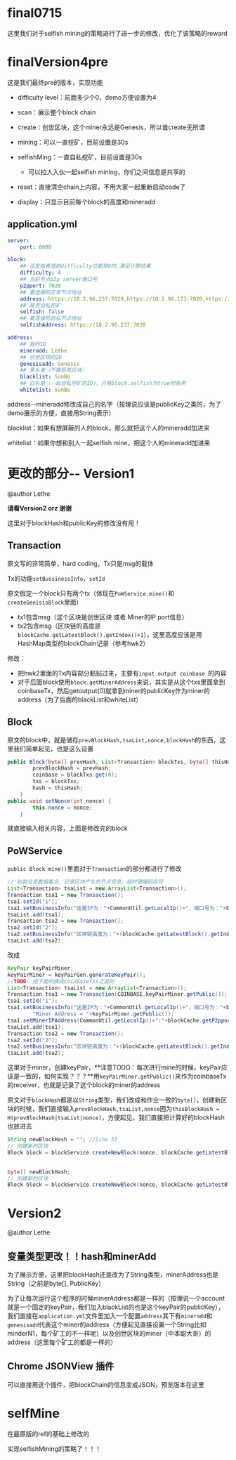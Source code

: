 # final0715

这里我们对于selfish mining的策略进行了进一步的修改，优化了该策略的reward

# finalVersion4pre

这是我们最终pre的版本，实现功能

- difficulty level：前面多少个0，demo方便设置为4
- scan：展示整个block chain
- create：创世区块，这个miner永远是Genesis，所以谁create无所谓

- mining：可以一直挖矿，目前设置是30s
- selfishMing：一直自私挖矿，目前设置是30s
  - 可以拉人入伙一起selfish mining，你们之间信息是共享的
- reset：直接清空chain上内容，不用大家一起重新启动code了
- display：只显示目前每个block的高度和mineradd

## application.yml

```yml
server:
    port: 8080

block:
    ## 设定哈希值前difficulty位都是0时,满足计算结果
    difficulty: 4
    ## 当前节点p2p server端口号
    p2pport: 7020
    ## 要连接的正常节点地址
    address: https://10.2.96.237:7020,https://10.2.98.173:7020,https://10.2.82.101:7020,https://10.2.82.56:7020
    ## 是否自私挖矿
    selfish: false
    ## 要连接的自私节点地址
    selfishAddress: https://10.2.96.237:7020

address:
    ## 我的ID
    mineradd: Lethe
    ## 创世区块的ID
    genesisadd: Genesis
    ## 黑名单（不接受其区块）
    blacklist: SunBo
    ## 白名单（一起自私挖矿的ID），只有block.selfish为true时有用
    whitelist: SunBo
```

address--mineradd修改成自己的名字（按理说应该是publicKey之类的，为了demo展示的方便，直接用String表示）

blacklist：如果有想屏蔽的人的block，那么就把这个人的mineradd加进来

whitelist：如果你想和别人一起selfish mine，把这个人的mineradd加进来

# 更改的部分-- Version1

@author Lethe

**请看Version2 orz 谢谢**

这里对于blockHash和publicKey的修改没有用！

## Transaction

原文写的非常简单，hard coding，Tx只是msg的载体

Tx的功能`setBussinessInfo`，`setId` 

原文假定一个block只有两个tx（体现在`PoWService.mine()`和`createGenisisBlock`里面）

- tx1包含msg（这个区块是创世区块 或者 Miner的IP port信息）
- tx2包含msg（区块链的高度是`blockCache.getLatestBlock().getIndex()+1`），这里高度应该是用HashMap类型的blockChain记录（参考hwk2）

修改：

- 把hwk2里面的Tx内容部分黏贴过来，主要有`input output coinbase `的内容
- 对于后面block使用`block.getMinerAddress`来说，其实是从这个txs里面拿到coinbaseTx，然后getoutput(0)就拿到miner的publicKey作为miner的address（为了后面的blackList和whiteList）

## Block

原文的block中，就是储存`prevBlockHash,tsaList,nonce,blockHash`的东西，这里我们简单起见，也是这么设置

```java
public Block(byte[] prevHash, List<Transaction> blockTxs, byte[] thisHash) {
		prevBlockHash = prevHash;
		coinbase = blockTxs.get(0);
		txs = blockTxs;
		hash = thisHash;
	}
public void setNonce(int nonce) {
		this.nonce = nonce;
	}
```

就直接输入相关内容，上面是修改完的block

## PoWService

`public Block mine()`里面对于`Transaction`的部分都进行了修改

```java
// 封装业务数据集合，记录区块产生的节点信息，临时硬编码实现
List<Transaction> tsaList = new ArrayList<Transaction>();
Transaction tsa1 = new Transaction();
tsa1.setId("1");
tsa1.setBusinessInfo("这是IP为："+CommonUtil.getLocalIp()+"，端口号为："+blockCache.getP2pport()+"的节点挖矿生成的区块");
tsaList.add(tsa1);
Transaction tsa2 = new Transaction();
tsa2.setId("2");
tsa2.setBusinessInfo("区块链高度为："+(blockCache.getLatestBlock().getIndex()+1));
tsaList.add(tsa2);
```

改成

```java
KeyPair keyPairMiner;
keyPairMiner = keyPairGen.generateKeyPair();
//TODO: 把下面的换成coinBaseTxs之类的
List<Transaction> tsaList = new ArrayList<Transaction>();
Transaction tsa1 = new Transaction(COINBASE,keyPairMiner.getPublic());
tsa1.setId("1");
tsa1.setBusinessInfo("这是IP为："+CommonUtil.getLocalIp()+"，端口号为："+blockCache.getP2pport()+"的节点挖矿生成的区块\n" +
		"Miner Address = "+keyPairMiner.getPublic());
tsa1.setMinerIPAddress(CommonUtil.getLocalIp()+":"+blockCache.getP2pport());
tsaList.add(tsa1);
Transaction tsa2 = new Transaction();
tsa2.setId("2");
tsa2.setBusinessInfo("区块链高度为："+(blockCache.getLatestBlock().getIndex()+1));
tsaList.add(tsa2);
```

这里对于miner，创建keyPair，**注意TODO：每次进行mine的时候，keyPair应该是一致的，如何实现？？？**用`keyPairMiner.getPublic()`来作为coinbaseTx的receiver，也就是记录了这个block的miner的address



原文对于`blockHash`都是以`String`类型，我们改成和作业一致的`byte[]`，创建新区块的时候，我们直接输入`prevBlockHash,tsaList,nonce`因为`thisBlockHash = H(prevBlockHash|tsaList|nonce)`，方便起见，我们直接把计算好的blockHash也放进去

```java
String newBlockHash = ""; //line 53
// 创建新的区块
Block block = blockService.createNewBlock(nonce, blockCache.getLatestBlock().getHash(), newBlockHash, tsaList);
		
```

```java
byte[] newBlockHash;
// 创建新的区块
Block block = blockService.createNewBlock(nonce, blockCache.getLatestBlock().getHash(), tsaList, newBlockHash);
```



# Version2

@author Lethe

## 变量类型更改！！hash和minerAdd

为了展示方便，这里把blockHash还是改为了String类型，minerAddress也是String（之前是byte[], PublicKey）

为了让每次运行这个程序的时候minerAddress都是一样的（按理说一个account就是一个固定的keyPair，我们加入blackList的也是这个keyPair的publicKey），我们直接在`application.yml`文件里加入一个配置`address`其下有`mineradd`和`genesisadd`代表这个miner的address（方便起见直接设置一个String比如minderN1，每个矿工的不一样呢）以及创世区块的miner（中本聪大哥）的address（这里每个矿工的都是一样的）

## Chrome JSONView 插件

可以直接用这个插件，把blockChain的信息变成JSON，预览版本在这里

# selfMine

在最原版的ref的基础上修改的

实现selfishMining的策略了！！！



